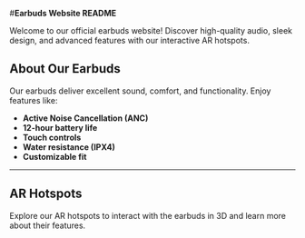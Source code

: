 #**Earbuds Website README**

Welcome to our official earbuds website! Discover high-quality audio, sleek design, and advanced features with our interactive AR hotspots.

## **About Our Earbuds**

Our earbuds deliver excellent sound, comfort, and functionality. Enjoy features like:

- **Active Noise Cancellation (ANC)**
- **12-hour battery life**
- **Touch controls**
- **Water resistance (IPX4)**
- **Customizable fit**

---

## **AR Hotspots**

Explore our AR hotspots to interact with the earbuds in 3D and learn more about their features.

















